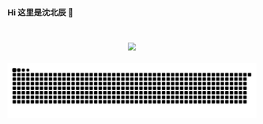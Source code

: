 ### Hi 这里是沈北辰 👋

<!--
**beiChen-JavaCoder/beiChen-JavaCoder** is a ✨ _special_ ✨ repository because its `README.md` (this file) appears on your GitHub profile.

Here are some ideas to get you started:

- 🔭 I’m currently working on ...
- 🌱 I’m currently learning ...
- 👯 I’m looking to collaborate on ...
- 🤔 I’m looking for help with ...
- 💬 Ask me about ...
- 📫 How to reach me: ...
- 😄 Pronouns: ...
- ⚡ Fun fact: ...
-->
<!-- 动态打字效果 -->
<h1 align="center"><a href="https://www.beic.top/"><img src="https://readme-typing-svg.herokuapp.com/?color=red&lines=System.out.println(%22Hello%20World%22);console.log(%22http%3A%2F%2Fwww%2Ebeic%2Etop%22)&center=true&size=20"></a>
</h1>

<!-- 贪吃蛇 -->
![](https://github.com/beiChen-JavaCoder/beiChen-JavaCoder/blob/main/assets/snake.svg)

